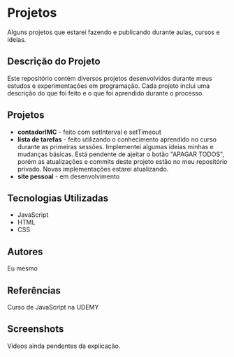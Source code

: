 # Projetos

Alguns projetos que estarei fazendo e publicando durante aulas, cursos e ideias.

## Descrição do Projeto

Este repositório contém diversos projetos desenvolvidos durante meus estudos e experimentações em programação. Cada projeto inclui uma descrição do que foi feito e o que foi aprendido durante o processo.

## Projetos

- **contadorIMC** - feito com setInterval e setTimeout
- **lista de tarefas** - feito utilizando o conhecimento aprendido no curso durante as primeiras sessões. Implementei algumas ideias minhas e mudanças básicas. Está pendente de ajeitar o botão "APAGAR TODOS", porém as atualizações e commits deste projeto estão no meu repositório privado. Novas implementações estarei atualizando.
- **site pessoal** - em desenvolvimento

## Tecnologias Utilizadas

- JavaScript
- HTML
- CSS

## Autores

Eu mesmo

## Referências

Curso de JavaScript na UDEMY

## Screenshots

Vídeos ainda pendentes da explicação.

